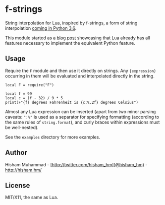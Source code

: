 # f-strings

String interpolation for Lua, inspired by f-strings, a form of string interpolation
[coming in Python 3.6](https://zerokspot.com/weblog/2015/12/31/new-string-formatting-in-python/).

This module started as a [blog post](http://hisham.hm/2016/01/04/string-interpolation-in-lua/)
showcasing that Lua already has all features necessary to implement the equivalent Python feature.

## Usage

Require the `F` module and then use it directly on strings. Any `{expression}` occurring
in them will be evaluated and interpolated directly in the string.

    local F = require("F")

    local f = 99
    local c = (f - 32) / 9 * 5
    print(F"{f} degrees Fahrenheit is {c:%.2f} degrees Celsius")

Almost any Lua expression can be inserted (apart from two minor parsing caveats: `":%"`
is used as a separator for specifying formatting (according to the same rules of
`string.format`), and curly braces within expressions must be well-nested).

See the `examples` directory for more examples.

## Author

Hisham Muhammad - [http://twitter.com/hisham_hm](@hisham_hm) - http://hisham.hm/

## License

MIT/X11, the same as Lua.
